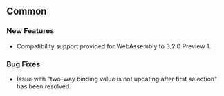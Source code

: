 ##  Common

###    New Features

- Compatibility support provided for WebAssembly to 3.2.0 Preview 1.

###    Bug Fixes

- Issue with "two-way binding value is not updating after first selection" has been resolved.
